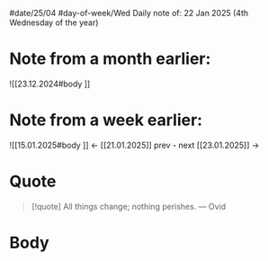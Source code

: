 
#date/25/04
#day-of-week/Wed
Daily note of: 22 Jan 2025 (4th Wednesday of the year)

# Note from a month earlier:
![[23.12.2024#body ]]

# Note from a week earlier:
![[15.01.2025#body ]]
 <- [[21.01.2025]] prev - next [[23.01.2025]] ->
# Quote

> [!quote] All things change; nothing perishes.
> — Ovid
# Body

